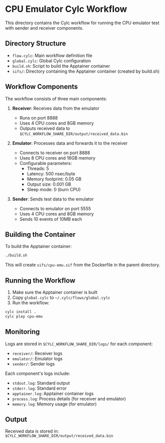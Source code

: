 # CPU Emulator Cylc Workflow

This directory contains the Cylc workflow for running the CPU emulator test with sender and receiver components.

## Directory Structure

- `flow.cylc`: Main workflow definition file
- `global.cylc`: Global Cylc configuration
- `build.sh`: Script to build the Apptainer container
- `sifs/`: Directory containing the Apptainer container (created by build.sh)

## Workflow Components

The workflow consists of three main components:

1. **Receiver**: Receives data from the emulator
   - Runs on port 8888
   - Uses 4 CPU cores and 8GB memory
   - Outputs received data to `$CYLC_WORKFLOW_SHARE_DIR/output/received_data.bin`

2. **Emulator**: Processes data and forwards it to the receiver
   - Connects to receiver on port 8888
   - Uses 8 CPU cores and 16GB memory
   - Configurable parameters:
     - Threads: 5
     - Latency: 500 nsec/byte
     - Memory footprint: 0.05 GB
     - Output size: 0.001 GB
     - Sleep mode: 0 (burn CPU)

3. **Sender**: Sends test data to the emulator
   - Connects to emulator on port 5555
   - Uses 4 CPU cores and 8GB memory
   - Sends 10 events of 10MB each

## Building the Container

To build the Apptainer container:

```bash
./build.sh
```

This will create `sifs/cpu-emu.sif` from the Dockerfile in the parent directory.

## Running the Workflow

1. Make sure the Apptainer container is built
2. Copy `global.cylc` to `~/.cylc/flows/global.cylc`
3. Run the workflow:

```bash
cylc install .
cylc play cpu-emu
```

## Monitoring

Logs are stored in `$CYLC_WORKFLOW_SHARE_DIR/logs/` for each component:
- `receiver/`: Receiver logs
- `emulator/`: Emulator logs
- `sender/`: Sender logs

Each component's logs include:
- `stdout.log`: Standard output
- `stderr.log`: Standard error
- `apptainer.log`: Apptainer container logs
- `process.log`: Process details (for receiver and emulator)
- `memory.log`: Memory usage (for emulator)

## Output

Received data is stored in:
`$CYLC_WORKFLOW_SHARE_DIR/output/received_data.bin` 